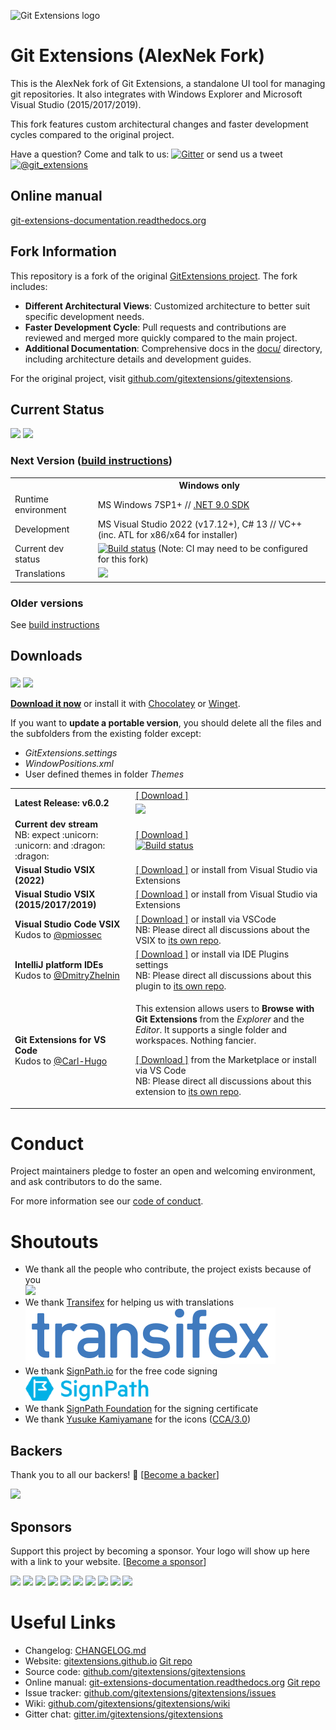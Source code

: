![Git Extensions logo](https://cdn.rawgit.com/gitextensions/gitextensions/master/setup/assets/Logo/git-extensions-logo.svg)

# Git Extensions (AlexNek Fork)

This is the AlexNek fork of Git Extensions, a standalone UI tool for managing git repositories. It also integrates with Windows Explorer and Microsoft Visual Studio (2015/2017/2019).

This fork features custom architectural changes and faster development cycles compared to the original project.

Have a question? Come and talk to us: [![Gitter](https://badges.gitter.im/Join%20Chat.svg)](https://gitter.im/gitextensions/gitextensions?utm_source=badge&utm_medium=badge&utm_campaign=pr-badge&utm_content=badge) or send us a tweet [![@git_extensions](https://img.shields.io/badge/twitter-%40git__extensions-blue)](https://twitter.com/git_extensions)

## Online manual

[git-extensions-documentation.readthedocs.org](https://git-extensions-documentation.readthedocs.org/)

## Fork Information

This repository is a fork of the original [GitExtensions project](https://github.com/gitextensions/gitextensions). The fork includes:

- **Different Architectural Views**: Customized architecture to better suit specific development needs.
- **Faster Development Cycle**: Pull requests and contributions are reviewed and merged more quickly compared to the main project.
- **Additional Documentation**: Comprehensive docs in the [docu/](docu/) directory, including architecture details and development guides.

For the original project, visit [github.com/gitextensions/gitextensions](https://github.com/gitextensions/gitextensions).

## Current Status

<a href="#backers" alt="sponsors on Open Collective"><img src="https://opencollective.com/gitextensions/backers/badge.svg" /></a> <a href="#sponsors" alt="Sponsors on Open Collective"><img src="https://opencollective.com/gitextensions/sponsors/badge.svg" /></a>

### Next Version ([build instructions](docu/DeveloperGuide.md))

<table>
  <tr>
    <th>&nbsp;</th>
    <th>Windows only</th>
  </tr>
  <tr>
    <td>
      Runtime environment
    </td>
    <td>
      MS Windows 7SP1+ // <a href="https://dotnet.microsoft.com/download/dotnet/9.0" target=_blank>.NET 9.0 SDK</a>
    </td>
  </tr>
  <tr>
    <td>
      Development
    </td>
    <td>
      MS Visual Studio 2022 (v17.12+), C# 13 // VC++ (inc. ATL for x86/x64 for installer)
    </td>
  </tr>
  <tr>
    <td>
      Current dev status
    </td>
    <td>
      <a href="https://ci.appveyor.com/project/gitextensions/gitextensions/branch/master"><img alt="Build status" src="https://ci.appveyor.com/api/projects/status/yo5kw7sl6da8danr/branch/master?svg=true" style="max-width:100%;"></a> (Note: CI may need to be configured for this fork)
    </td>
  </tr>
  <tr>
    <td>
      Translations
    </td>
    <td>
      <a target="_blank" style="text-decoration:none; color:black; font-size:66%" href="https://github.com/gitextensions/gitextensions/wiki/Translations" title="More information in the original wiki"><img src="https://img.shields.io/badge/tranlations-Transifex-blue" ></a>
    </td>
  </tr>
</table>

### Older versions

See [build instructions](docu/DeveloperGuide.md)

## Downloads

<a href="https://github.com/gitextensions/gitextensions/releases" rel="nofollow" style="vertical-align: -webkit-baseline-middle;"><img src="https://img.shields.io/github/downloads/gitextensions/gitextensions/total.svg?label=GitHub%20downloads%20(total)&cacheSeconds=86400"></a> <a href="https://chocolatey.org/packages/gitextensions" rel="nofollow" style="vertical-align: -webkit-baseline-middle;"><img src="https://img.shields.io/chocolatey/dt/gitextensions.svg?label=Chocolatey%20downloads%20(total)&cacheSeconds=86400"></a>

**[Download it now](https://github.com/gitextensions/gitextensions/releases/latest)** or install it with [Chocolatey](https://chocolatey.org/packages/gitextensions) or [Winget](https://winget.run/pkg/GitExtensionsTeam/GitExtensions).

If you want to **update a portable version**, you should delete all the files and the subfolders from the existing folder except:

* _GitExtensions.settings_
* _WindowPositions.xml_
* User defined themes in folder _Themes_

<table>
  <tr>
    <td>
      <strong>Latest Release: v6.0.2</strong>
    </td>
    <td>
      <a href="https://github.com/gitextensions/gitextensions/releases/latest">[ Download ]</a><br />
      <a href="https://github.com/gitextensions/gitextensions/releases/latest" rel="nofollow" style="vertical-align: -webkit-baseline-middle;"><img src="https://img.shields.io/github/downloads/gitextensions/gitextensions/latest/total.svg?label=GitHub%20downloads%20(latest)&cacheSeconds=3600"></a>
    </td>
  </tr>
  <tr>
    <td>
      <strong>Current dev stream</strong><br />
      NB: expect :unicorn: :unicorn: and :dragon: :dragon:
    </td>
    <td>
      <a href="https://ci.appveyor.com/project/gitextensions/gitextensions/branch/master/artifacts">[ Download ]</a><br />
      <a href="https://ci.appveyor.com/project/gitextensions/gitextensions/branch/master"><img alt="Build status" src="https://ci.appveyor.com/api/projects/status/yo5kw7sl6da8danr/branch/master?svg=true" style="max-width:100%;"></a>
    </td>
  </tr>
  <tr>
    <td>
      <strong>Visual Studio VSIX (2022)</strong>
    </td>
    <td>
      <a href="https://marketplace.visualstudio.com/items?itemName=GitExtensionsApp.VS2022">[ Download ]</a> or install from Visual Studio via Extensions
    </td>
  </tr>
  <tr>
    <td>
      <strong>Visual Studio VSIX (2015/2017/2019)</strong>
    </td>
    <td>
      <a href="https://marketplace.visualstudio.com/items?itemName=GitExtensionsApp.v341">[ Download ]</a> or install from Visual Studio via Extensions
    </td>
  </tr>
  <tr>
    <td>
      <strong>Visual Studio Code VSIX</strong><br />
      Kudos to <a href="https://github.com/pmiossec" class="author text-inherit">@pmiossec</a>
    </td>
    <td>
      <a href="https://marketplace.visualstudio.com/items?itemName=pmiossec.vscode-gitextensions">[ Download ]</a> or install via VSCode<br />
      NB: Please direct all discussions about the VSIX to <a href="https://github.com/pmiossec/vscode-gitextensions">its own repo</a>.
    </td>
  </tr>
  <tr>
    <td>
      <strong>IntelliJ platform IDEs</strong><br />
      Kudos to <a href="https://github.com/DmitryZhelnin" class="author text-inherit">@DmitryZhelnin</a>
    </td>
    <td>
      <a href="https://plugins.jetbrains.com/plugin/11511-gitextensions">[ Download ]</a> or install via IDE Plugins settings<br />
      NB: Please direct all discussions about this plugin to <a href="https://github.com/DmitryZhelnin/git-extensions-intellij">its own repo</a>.
    </td>
  </tr>
  <tr>
    <td>
      <strong>Git Extensions for VS Code</strong><br />
      Kudos to <a href="https://github.com/Carl-Hugo" class="author text-inherit">@Carl-Hugo</a>
    </td>
    <td>
        <p>This extension allows users to <strong>Browse with Git Extensions</strong> from the <em>Explorer</em> and the <em>Editor</em>. It supports a single folder and workspaces. Nothing fancier.</p>
        <p><a href="https://marketplace.visualstudio.com/items?itemName=forevolve.git-extensions-for-vs-code">[ Download ]</a> from the Marketplace or install via VS Code<br />
        NB: Please direct all discussions about this extension to <a href="https://github.com/ForEvolve/git-extensions-for-vs-code">its own repo</a>.</p>
    </td>
  </tr>
</table>

# Conduct

Project maintainers pledge to foster an open and welcoming environment, and ask contributors to do the same.

For more information see our [code of conduct](CODE_OF_CONDUCT.md).

# Shoutouts

* We thank all the people who contribute, the project exists because of you<br />
  <a href="https://github.com/gitextensions/gitextensions/contributors"><img src="https://opencollective.com/gitextensions/contributors.svg?width=890&button=false" /></a>
* We thank [Transifex](https://www.transifex.com/) for helping us with translations<br />
  <a href="https://www.transifex.com/" target="_blank"><img src="./src/app/GitUI/Resources/Icons/originals/transifex.svg"></a>
* We thank [SignPath.io](https://signpath.io/?utm_source=foundation&utm_medium=github&utm_campaign=gitextension) for the free code signing<br />
  <a href="https://signpath.io/?utm_source=foundation&utm_medium=github&utm_campaign=gitextension" target="_blank"><img src="./src/app/GitUI/Resources/Icons/originals/signpath_logo.png"></a>
* We thank [SignPath Foundation](https://signpath.org/?utm_source=foundation&utm_medium=github&utm_campaign=gitextension) for the signing certificate
* We thank [Yusuke Kamiyamane](http://p.yusukekamiyamane.com/) for the icons ([CCA/3.0](http://creativecommons.org/licenses/by/3.0/))

## Backers

Thank you to all our backers! 🙏 [[Become a backer](https://opencollective.com/gitextensions#backer)]

<a href="https://opencollective.com/gitextensions#backers" target="_blank"><img src="https://opencollective.com/gitextensions/backers.svg?width=890"></a>

## Sponsors

Support this project by becoming a sponsor. Your logo will show up here with a link to your website. [[Become a sponsor](https://opencollective.com/gitextensions#sponsor)]

<a href="https://opencollective.com/gitextensions/sponsor/0/website" target="_blank"><img src="https://opencollective.com/gitextensions/sponsor/0/avatar.svg"></a>
<a href="https://opencollective.com/gitextensions/sponsor/1/website" target="_blank"><img src="https://opencollective.com/gitextensions/sponsor/1/avatar.svg"></a>
<a href="https://opencollective.com/gitextensions/sponsor/2/website" target="_blank"><img src="https://opencollective.com/gitextensions/sponsor/2/avatar.svg"></a>
<a href="https://opencollective.com/gitextensions/sponsor/3/website" target="_blank"><img src="https://opencollective.com/gitextensions/sponsor/3/avatar.svg"></a>
<a href="https://opencollective.com/gitextensions/sponsor/4/website" target="_blank"><img src="https://opencollective.com/gitextensions/sponsor/4/avatar.svg"></a>
<a href="https://opencollective.com/gitextensions/sponsor/5/website" target="_blank"><img src="https://opencollective.com/gitextensions/sponsor/5/avatar.svg"></a>
<a href="https://opencollective.com/gitextensions/sponsor/6/website" target="_blank"><img src="https://opencollective.com/gitextensions/sponsor/6/avatar.svg"></a>
<a href="https://opencollective.com/gitextensions/sponsor/7/website" target="_blank"><img src="https://opencollective.com/gitextensions/sponsor/7/avatar.svg"></a>
<a href="https://opencollective.com/gitextensions/sponsor/8/website" target="_blank"><img src="https://opencollective.com/gitextensions/sponsor/8/avatar.svg"></a>
<a href="https://opencollective.com/gitextensions/sponsor/9/website" target="_blank"><img src="https://opencollective.com/gitextensions/sponsor/9/avatar.svg"></a>

# Useful Links

* Changelog: [CHANGELOG.md](CHANGELOG.md)
* Website: [gitextensions.github.io](https://gitextensions.github.io/) [Git repo](https://github.com/gitextensions/gitextensions.github.io)
* Source code: [github.com/gitextensions/gitextensions](https://github.com/gitextensions/gitextensions)
* Online manual: [git-extensions-documentation.readthedocs.org](https://git-extensions-documentation.readthedocs.org/) [Git repo](https://github.com/gitextensions/GitExtensionsDoc)
* Issue tracker: [github.com/gitextensions/gitextensions/issues](https://github.com/gitextensions/gitextensions/issues)
* Wiki: [github.com/gitextensions/gitextensions/wiki](https://github.com/gitextensions/gitextensions/wiki)
* Gitter chat: [gitter.im/gitextensions/gitextensions](https://gitter.im/gitextensions/gitextensions?utm_source=badge&utm_medium=badge&utm_campaign=pr-badge&utm_content=badge)
